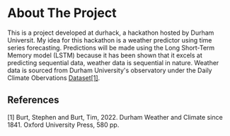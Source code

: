 # About The Project
This is a project developed at durhack, a hackathon hosted by Durham Universit. My idea for this hackathon is a weather predictor using time series forecasting. Predictions will be made using the Long Short-Term Memory model (LSTM) because it has been shown that it excels at predicting sequential data, weather data is sequential in nature. Weather data is sourced from Durham University's observatory under the Daily Climate Obervations [Dataset](https://durhamweather.webspace.durham.ac.uk/open-access-climate-datasets/)[[1]](#1).



## References
<a id="1">[1]</a>
Burt, Stephen and Burt, Tim, 2022. Durham Weather and Climate since 1841. Oxford University Press, 580 pp.

